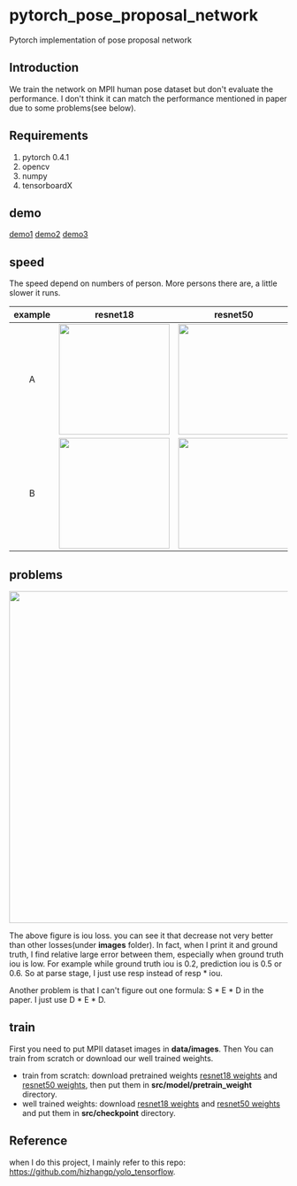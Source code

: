 # pytorch_pose_proposal_network
Pytorch implementation of pose proposal network
## Introduction
We train the network on MPII human pose dataset but don't evaluate the performance. I don't think it can match the performance mentioned in paper due to some problems(see below).
## Requirements
1. pytorch 0.4.1
2. opencv
3. numpy
4. tensorboardX
## demo
[demo1](https://youtu.be/l_zgAg_loFk)
[demo2](https://youtu.be/FLmLAwOvqOA)
[demo3](https://youtu.be/IU2r3-T3LGs)
## speed
The speed depend on numbers of person. More persons there are, a little slower it runs.

 example       |resnet18                   |  resnet50
:---------:|:-------------------------:|:-------------------------:
A | <img src="https://github.com/wangziren1/pytorch_pose_proposal_network/blob/master/images/res18-1.png" width="200">  |  <img src="https://github.com/wangziren1/pytorch_pose_proposal_network/blob/master/images/res50-1.png" width="200"> |
B | <img src="https://github.com/wangziren1/pytorch_pose_proposal_network/blob/master/images/res18-3.png" width="200"> | <img src="https://github.com/wangziren1/pytorch_pose_proposal_network/blob/master/images/res50-3.png" width="200"> |

## problems
<p align="center">
<img src="https://github.com/wangziren1/pytorch_pose_proposal_network/blob/master/images/loss_iou.png" width="600">
</p>

The above figure is iou loss. you can see it that decrease not very better than other losses(under **images** folder). In fact, when I print it and ground truth, I find relative large error between them, especially when ground truth iou is low. For example while ground truth iou is 0.2, prediction iou is 0.5 or 0.6. So at parse stage, I just use resp instead of resp * iou.

Another problem is that I can't figure out one formula: S * E * D in the paper. I just use D * E * D. 

## train
First you need to put MPII dataset images in **data/images**. Then You can train from scratch or download our well trained weights.
* train from scratch: download pretrained weights [resnet18 weights](https://download.pytorch.org/models/resnet18-5c106cde.pth) and [resnet50 weights](https://download.pytorch.org/models/resnet50-19c8e357.pth), then put them in **src/model/pretrain_weight** directory.
* well trained weights: download [resnet18 weights](https://drive.google.com/open?id=1NUTmRxsWuEqB7uAkBK2JEP1ZdZE3FXsn) and
[resnet50 weights](https://drive.google.com/open?id=1IHBv8SCUrO0OJiaxMwrp8Ok1nKxVyzjG)
and put them in **src/checkpoint** directory.

## Reference
when I do this project, I mainly refer to this repo: https://github.com/hizhangp/yolo_tensorflow.
